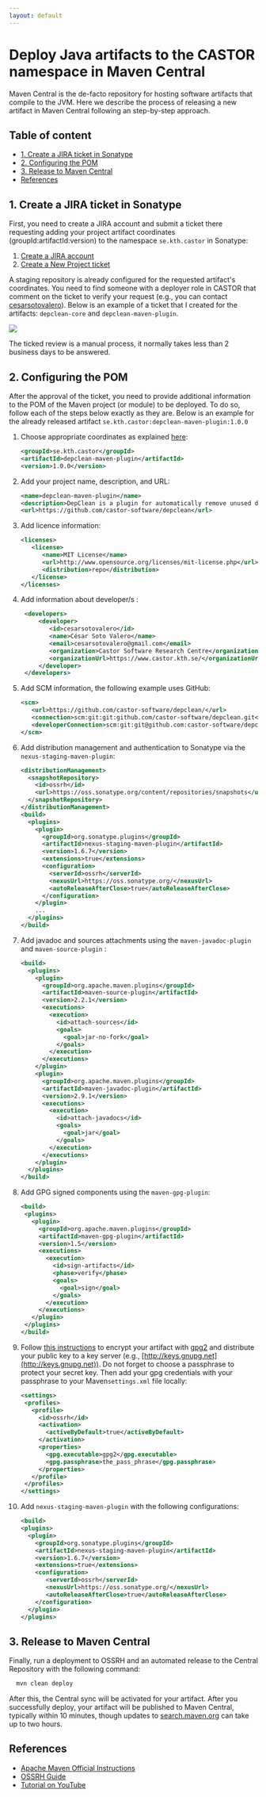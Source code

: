 ```yaml
---
layout: default
---
```


# Deploy Java artifacts to the CASTOR namespace in Maven Central

Maven Central is the de-facto repository for hosting software artifacts that compile to the JVM. Here we describe the process of releasing a new artifact in Maven Central following an step-by-step approach. 

## Table of content

* [1. Create a JIRA ticket in Sonatype](#1-create-a-jira-ticket-in-sonatype)
* [2. Configuring the POM](#2-configuring-the-pom)
* [3. Release to Maven Central](#3-release-to-maven-central)
* [References](#references)

## 1. Create a JIRA ticket in Sonatype

First, you need to create a JIRA account and submit a ticket there requesting adding your project artifact coordinates (groupId:artifactId:version) to the namespace `se.kth.castor` in Sonatype:

1.  [Create a JIRA account](https://issues.sonatype.org/secure/Signup!default.jspa)
2.  [Create a New Project ticket](https://issues.sonatype.org/secure/CreateIssue.jspa?issuetype=21&pid=10134)

A staging repository is already configured for the requested artifact's coordinates. You need to find someone with a deployer role in CASTOR that comment on the ticket to verify your request (e.g., you can contact [cesarsotovalero](https://github.com/cesarsotovalero)). Below is an example of a ticket that I created for the artifacts: `depclean-core` and `depclean-maven-plugin`.

![](../assets/img/sonatype_screeshot.png)

The ticked review is a manual process, it normally takes less than 2 business days to be answered.

## 2. Configuring the POM

After the approval of the ticket, you need to provide additional information to the POM of the Maven project (or module) to be deployed. To do so, follow each of the steps below exactly as they are. Below is an example for the already released artifact `se.kth.castor:depclean-maven-plugin:1.0.0`

1. Choose appropriate coordinates as explained [here](https://central.sonatype.org/pages/choosing-your-coordinates.html):

    ```xml
    <groupId>se.kth.castor</groupId>
    <artifactId>depclean-maven-plugin</artifactId>
    <version>1.0.0</version>
    ```
 
2.  Add your project name, description, and URL:

    ```xml
    <name>depclean-maven-plugin</name>
    <description>DepClean is a plugin for automatically remove unused dependencies in Maven projects</description>
    <url>https://github.com/castor-software/depclean</url>
    ```
3. Add licence information:

    ```xml
    <licenses>
       <license>
          <name>MIT License</name>
          <url>http://www.opensource.org/licenses/mit-license.php</url>
          <distribution>repo</distribution>
       </license>
    </licenses>
    ```
4. Add information about developer/s :

    ```xml
     <developers>
         <developer>
            <id>cesarsotovalero</id>
            <name>César Soto Valero</name>
            <email>cesarsotovalero@gmail.com</email>
            <organization>Castor Software Research Centre</organization>
            <organizationUrl>https://www.castor.kth.se/</organizationUrl>
         </developer>
     </developers>
    ```

5. Add SCM information, the following example uses GitHub:

    ```xml
    <scm>
       <url>https://github.com/castor-software/depclean/</url>
       <connection>scm:git:git:github.com/castor-software/depclean.git</connection>
       <developerConnection>scm:git:git@github.com:castor-software/depclean.git</developerConnection>
    </scm>
    ```
    
6. Add distribution management and authentication to Sonatype via the `nexus-staging-maven-plugin`:

    ```xml
    <distributionManagement>
      <snapshotRepository>
        <id>ossrh</id>
        <url>https://oss.sonatype.org/content/repositories/snapshots</url>
      </snapshotRepository>
    </distributionManagement>
    <build>
      <plugins>
        <plugin>
          <groupId>org.sonatype.plugins</groupId>
          <artifactId>nexus-staging-maven-plugin</artifactId>
          <version>1.6.7</version>
          <extensions>true</extensions>
          <configuration>
            <serverId>ossrh</serverId>
            <nexusUrl>https://oss.sonatype.org/</nexusUrl>
            <autoReleaseAfterClose>true</autoReleaseAfterClose>
          </configuration>
        </plugin>
        ...
      </plugins>
    </build>
    ```
    
 7. Add javadoc and sources attachments using the `maven-javadoc-plugin` and  `maven-source-plugin` :
 
    ```xml
    <build>
      <plugins>
        <plugin>
          <groupId>org.apache.maven.plugins</groupId>
          <artifactId>maven-source-plugin</artifactId>
          <version>2.2.1</version>
          <executions>
            <execution>
              <id>attach-sources</id>
              <goals>
                <goal>jar-no-fork</goal>
              </goals>
            </execution>
          </executions>
        </plugin>
        <plugin>
          <groupId>org.apache.maven.plugins</groupId>
          <artifactId>maven-javadoc-plugin</artifactId>
          <version>2.9.1</version>
          <executions>
            <execution>
              <id>attach-javadocs</id>
              <goals>
                <goal>jar</goal>
              </goals>
            </execution>
          </executions>
        </plugin>
      </plugins>
    </build>
    ```
    
 8. Add GPG signed components using the `maven-gpg-plugin`:
 
     ```xml
    <build>
      <plugins>
        <plugin>
          <groupId>org.apache.maven.plugins</groupId>
          <artifactId>maven-gpg-plugin</artifactId>
          <version>1.5</version>
          <executions>
            <execution>
              <id>sign-artifacts</id>
              <phase>verify</phase>
              <goals>
                <goal>sign</goal>
              </goals>
            </execution>
          </executions>
        </plugin>
      </plugins>
    </build>
    ```

9. Follow [this instructions](https://central.sonatype.org/pages/working-with-pgp-signatures.html) to encrypt your artifact with [gpg2](https://linux.die.net/man/1/gpg2) and distribute your public key to a key server (e.g., [http://keys.gnupg.net](http://keys.gnupg.net)). Do not forget to choose a passphrase to protect your secret key. Then add your gpg credentials with your passphrase to your Maven`settings.xml` file locally:

     ```xml
    <settings>
      <profiles>
        <profile>
          <id>ossrh</id>
          <activation>
            <activeByDefault>true</activeByDefault>
          </activation>
          <properties>
            <gpg.executable>gpg2</gpg.executable>
            <gpg.passphrase>the_pass_phrase</gpg.passphrase>
          </properties>
        </profile>
      </profiles>
    </settings>
    ```
    
10. Add `nexus-staging-maven-plugin` with the following configurations:

    ```xml
    <build>
    <plugins>
      <plugin>
        <groupId>org.sonatype.plugins</groupId>
        <artifactId>nexus-staging-maven-plugin</artifactId>
        <version>1.6.7</version>
        <extensions>true</extensions>
        <configuration>
           <serverId>ossrh</serverId>
           <nexusUrl>https://oss.sonatype.org/</nexusUrl>
           <autoReleaseAfterClose>true</autoReleaseAfterClose>
        </configuration>
      </plugin>
    </plugins>
    ```

## 3. Release to Maven Central

Finally, run a deployment to OSSRH and an automated release to the Central Repository with the following command:

```bash
  mvn clean deploy
```

After this, the Central sync will be activated for your artifact. After you successfully deploy, your artifact will be published to Maven Central, typically within 10 minutes, though updates to [search.maven.org](https://search.maven.org) can take up to two hours.

## References

- [Apache Maven Official Instructions](https://maven.apache.org/repository/guide-central-repository-upload.html)
- [OSSRH Guide](https://central.sonatype.org/pages/ossrh-guide.html)
- [Tutorial on YouTube](https://www.youtube.com/watch?v=bxP9IuJbcDQ)





